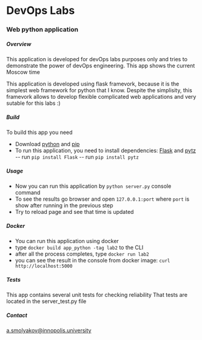 # DevOps Labs

### Web python application

##### Overview

This application is developed for devOps labs purposes only and tries to demonstrate the power of devOps engineering.
This app shows the current Moscow time 

This application is developed using flask framevork, because it is the simplest web framework for python that I know.
Despite the simplisity, this framevork allows to develop flexible complicated web applications and very sutable for this labs :)

##### Build

To build this app you need

- Download [python](https://www.python.org/) and [pip](https://pypi.org/project/pip/)
- To run this application, you need to install dependencies: [Flask](https://flask.palletsprojects.com/en/2.2.x/) and [pytz](https://pypi.org/project/pytz/)
 -- run ```pip install Flask```
 -- run ```pip install pytz```

##### Usage

- Now you can run this application by `python server.py` console command
- To see the results go browser and open ``127.0.0.1:port`` where `port` is show after running in the previous step
- Try to reload page and see that time is updated

##### Docker
- You can run this application using docker
- type `docker build app_python -tag lab2` to the CLI
- after all the process completes, type `docker run lab2`
- you can see the result in the console from docker image: `curl http://localhost:5000`

##### Tests

This app contains several unit tests for checking reliability
That tests are located in the server_test.py file

##### Contact
[a.smolyakov@innopolis.university](mailto:a.smolyakov@innopolis.university)